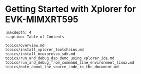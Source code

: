 # Getting Started with Xplorer for EVK-MIMXRT595


```{tocTree}
:maxdepth: 4
:caption: Table of Contents

topics/overview.md
topics/install_xplorer_toolchains.md
topics/install_mcuxpresso_sdk.md
topics/run_and_debug_dsp_demo_using_xplorer_ide.md
topics/run_and_debug_from_command_line_environment_linux.md
topics/note_about_the_source_code_in_the_document.md
```